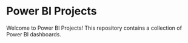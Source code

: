 # Power BI Projects

Welcome to Power BI Projects! This repository contains a collection of Power BI dashboards.
